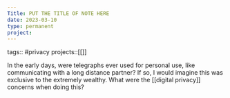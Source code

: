 ```yaml
---
Title: PUT THE TITLE OF NOTE HERE
date: 2023-03-10
type: permanent
project:
---
```


tags::  #privacy 
projects::[[]]

In the early days, were telegraphs ever used for personal use, like communicating with a long distance partner? If so, I would imagine this was exclusive to the extremely wealthy. What were the [[digital privacy]] concerns when doing this?
